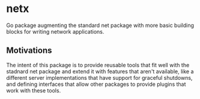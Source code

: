 netx
====

Go package augmenting the standard net package with more basic building blocks
for writing network applications.

Motivations
-----------

The intent of this package is to provide reusable tools that fit well with the
stadnard net package and extend it with features that aren't available, like a
different server implementations that have support for graceful shutdowns, and
defining interfaces that allow other packages to provide plugins that work with
these tools.
